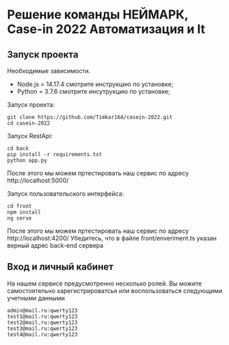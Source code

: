 
# Решение команды НЕЙМАРК, Case-in 2022 Автоматизация и It
## Запуск проекта
Необходимые зависимости.
-	Node.js = 14.17.4 смотрите инструкцию по установке;
-	Python =  3.7.6  смотрите инсутрукцию по установке;

Запуск проекта:
```
git clone https://github.com/Timkar164/casein-2022.git
cd casein-2022
```
Запуск RestApi:
```
cd back
pip install -r requirements.txt
python app.py
```
После этого мы можем пртестировать наш сервис по адресу  http://localhost:5000/

Запуск пользовательского интерфейса:
```
cd front
npm install
ng serve
```

После этого мы можем пртестировать наш сервис по адресу  http://localhost:4200/
Убедитесь, что в файле front/enveriment.ts указан верный адрес back-end сервера

##	Вход и личный кабинет

На нашем сервисе предусмотренно несколько ролей.
Вы можите самостоятельно харегистрироватсья или воспользоваться следующими учетными данными
```
admin@mail.ru:qwerty123
test1@mail.ru:qwerty123
test2@mail.ru:qwerty123
test3@mail.ru:qwerty123
test4@mail.ru:qwerty123
```






